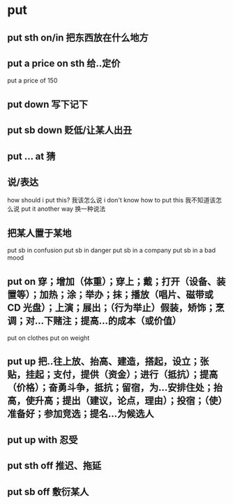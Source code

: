 # put

## put sth on/in 把东西放在什么地方

## put a price on sth 给..定价

put a price of 150

## put down 写下记下

## put sb down 贬低/让某人出丑

## put ... at 猜

## 说/表达

how should i put this? 我该怎么说
i don't know how to put this 我不知道该怎么说
put it another way 换一种说法

## 把某人置于某地

put sb in confusion
put sb in danger
put sb in a company
put sb in a bad mood

## put on 穿；增加（体重）；穿上；戴；打开（设备、装置等）；加热；涂；举办；抹；播放（唱片、磁带或 CD 光盘）；上演；展出；（行为举止）假装，矫饰；烹调；对…下赌注；提高…的成本（或价值）

put on clothes
put on weight

## put up 把..往上放、抬高、建造，搭起，设立；张贴，挂起；支付，提供（资金）；进行（抵抗）；提高（价格）；奋勇斗争，抵抗；留宿，为…安排住处；抬高，使升高；提出（建议，论点，理由）；投宿；（使）准备好；参加竞选；提名…为候选人

## put up with 忍受

## put sth off 推迟、拖延

## put sb off 敷衍某人
